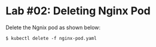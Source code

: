 # Lab #02: Deleting Nginx Pod

Delete the Ngnix pod as shown below:

```
$ kubectl delete -f nginx-pod.yaml
```
